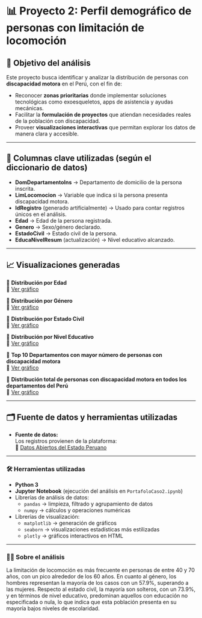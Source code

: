 # 📊 Proyecto 2: Perfil demográfico de personas con limitación de locomoción 

## 🎯 Objetivo del análisis  
Este proyecto busca identificar y analizar la distribución de personas con **discapacidad motora** en el Perú, con el fin de:  

- Reconocer **zonas prioritarias** donde implementar soluciones tecnológicas como exoesqueletos, apps de asistencia y ayudas mecánicas.  
- Facilitar la **formulación de proyectos** que atiendan necesidades reales de la población con discapacidad.  
- Proveer **visualizaciones interactivas** que permitan explorar los datos de manera clara y accesible.  

---

## 📂 Columnas clave utilizadas (según el diccionario de datos)  
- **DomDepartamentoIns** → Departamento de domicilio de la persona inscrita.  
- **LimLocomocion** → Variable que indica si la persona presenta discapacidad motora.  
- **IdRegistro** (generado artificialmente) → Usado para contar registros únicos en el análisis.  
- **Edad** → Edad de la persona registrada.  
- **Genero** → Sexo/género declarado.  
- **EstadoCivil** → Estado civil de la persona.  
- **EducaNivelResum** (actualización) → Nivel educativo alcanzado.  

---

## 📈 Visualizaciones generadas  

🔹 **Distribución por Edad**  
🔗 [Ver gráfico](./graficos/grafico_distribucion_edad.html)  

🔹 **Distribución por Género**  
🔗 [Ver gráfico](./graficos/grafico_Distribución_por_Género.html)  

🔹 **Distribución por Estado Civil**  
🔗 [Ver gráfico](./graficos/grafico_Distribución_por_Estado_Civil.html)  

🔹 **Distribución por Nivel Educativo**  
🔗 [Ver gráfico](./graficos/grafico_Distribución_por_Nivel_Educativo.html)  

🔹 **Top 10 Departamentos con mayor número de personas con discapacidad motora**  
🔗 [Ver gráfico](./graficos/top10_departamentos.png)  

🔹 **Distribución total de personas con discapacidad motora en todos los departamentos del Perú**  
🔗 [Ver gráfico](./graficos/distribucion_total.png)  

---

## 🗂️ Fuente de datos y herramientas utilizadas  

- **Fuente de datos:**  
  Los registros provienen de la plataforma:  
  🔗 [Datos Abiertos del Estado Peruano](https://www.datosabiertos.gob.pe/)  

---

### 🛠️ Herramientas utilizadas
 
  - **Python 3**  
  - **Jupyter Notebook** (ejecución del análisis en `PortafoloCaso2.ipynb`)  
  - Librerías de análisis de datos:  
    - `pandas` → limpieza, filtrado y agrupamiento de datos  
    - `numpy` → cálculos y operaciones numéricas  
  - Librerías de visualización:  
    - `matplotlib` → generación de gráficos  
    - `seaborn` → visualizaciones estadísticas más estilizadas  
    - `plotly` → gráficos interactivos en HTML
---
### 👩‍💻 Sobre el análisis
La limitación de locomoción es más frecuente en personas de entre 40 y 70 años, con un pico alrededor de los 60 años. En cuanto al género, los hombres representan la mayoría de los casos con un 57.9%, superando a las mujeres. Respecto al estado civil, la mayoría son solteros, con un 73.9%, y en términos de nivel educativo, predominan aquellos con educación no especificada o nula, lo que indica que esta población presenta en su mayoría bajos niveles de escolaridad.

